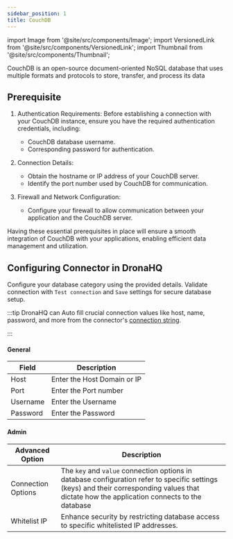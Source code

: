 ```yaml
---
sidebar_position: 1
title: CouchDB
---
```


import Image from '@site/src/components/Image'; import VersionedLink from '@site/src/components/VersionedLink'; import
Thumbnail from '@site/src/components/Thumbnail';

CouchDB is an open-source document-oriented NoSQL database that uses multiple formats and protocols to store, transfer,
and process its data

## Prerequisite

1. Authentication Requirements: Before establishing a connection with your CouchDB instance, ensure you have the
   required authentication credentials, including:

   - CouchDB database username.
   - Corresponding password for authentication.

2. Connection Details:

   - Obtain the hostname or IP address of your CouchDB server.
   - Identify the port number used by CouchDB for communication.

3. Firewall and Network Configuration:
   - Configure your firewall to allow communication between your application and the CouchDB server.

Having these essential prerequisites in place will ensure a smooth integration of CouchDB with your applications,
enabling efficient data management and utilization.

## Configuring Connector in DronaHQ

Configure your database category using the provided details. Validate connection with `Test connection` and `Save`
settings for secure database setup.

:::tip 
DronaHQ can Auto fill crucial connection values like host, name, password, and more from the connector's
[connection string](https://docs.couchbase.com/java-sdk/current/howtos/managing-connections.html#connection-strings).

:::

#### General

| Field    | Description                 |
| -------- | --------------------------- |
| Host     | Enter the Host Domain or IP |
| Port     | Enter the Port number       |
| Username | Enter the Username          |
| Password | Enter the Password          |

<figure>
  <Thumbnail src="/img/reference/connectors/couchdb/details.png" alt="DynamoDB with Sample details." />
</figure>

#### Admin

| Advanced Option                                                                                    | Description                                                                                                                                                                                   |
| -------------------------------------------------------------------------------------------------- | --------------------------------------------------------------------------------------------------------------------------------------------------------------------------------------------- |
| Connection Options                                                                                 | The `key` and `value` connection options in database configuration refer to specific settings (keys) and their corresponding values that dictate how the application connects to the database |
| <VersionedLink to = "/datasource-concepts/whitelisting-dronahq-ip/"> Whitelist IP </VersionedLink> | Enhance security by restricting database access to specific whitelisted IP addresses.                                                                                                         |
